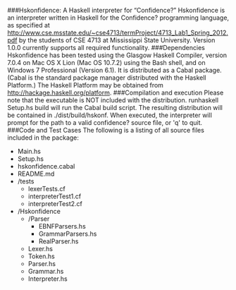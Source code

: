 ###Hskonfidence: A Haskell interpreter for “Confidence?”
Hskonfidence is an interpreter written in Haskell for the Confidence? programming language, as specified at http://www.cse.msstate.edu/~cse4713/termProject/4713_Lab1_Spring_2012.pdf by the students of CSE 4713 at Mississippi State University. Version 1.0.0 currently supports all required functionality.
###Dependencies
Hskonfidence has been tested using the Glasgow Haskell Compiler, version 7.0.4 on Mac OS X Lion (Mac OS 10.7.2) using the Bash shell, and on Windows 7 Professional (Version 6.1).  It is distributed as a Cabal package.  (Cabal is the standard package manager distributed with the Haskell Platform.)
The Haskell Platform may be obtained from http://hackage.haskell.org/platform. 
###Compilation and execution
Please note that the executable is NOT included with the distribution.
runhaskell Setup.hs build will run the Cabal build script.
The resulting distribution will be contained in ./dist/build/hskonf.
When executed, the interpreter will prompt for the path to a valid confidence? source file, or 'q' to quit.
###Code and Test Cases
The following is a listing of all source files included in the package:  

+ Main.hs
+ Setup.hs
+ hskonfidence.cabal
+ README.md
+ /tests
    + lexerTests.cf
    + interpreterTest1.cf
    + interpreterTest2.cf
+ /Hskonfidence
    + /Parser
        + EBNFParsers.hs
        + GrammarParsers.hs
        + RealParser.hs
    + Lexer.hs
    + Token.hs
    + Parser.hs
    + Grammar.hs
    + Interpreter.hs
